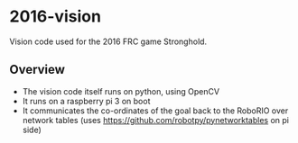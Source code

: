 # 2016-vision
Vision code used for the 2016 FRC game Stronghold.
## Overview
* The vision code itself runs on python, using OpenCV
* It runs on a raspberry pi 3 on boot
* It communicates the co-ordinates of the goal back to the RoboRIO over network tables (uses https://github.com/robotpy/pynetworktables on pi side)
